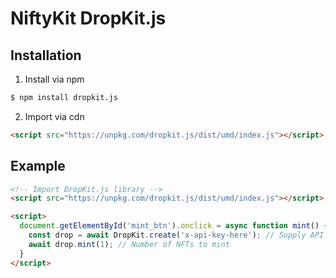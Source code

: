 # NiftyKit DropKit.js

## Installation
1. Install via npm
```bash
$ npm install dropkit.js
```

2. Import via cdn
```html
<script src="https://unpkg.com/dropkit.js/dist/umd/index.js"></script>
```

## Example
```html
<!-- Import DropKit.js library -->
<script src="https://unpkg.com/dropkit.js/dist/umd/index.js"></script>

<script>
  document.getElementById('mint_btn').onclick = async function mint() {
    const drop = await DropKit.create('x-api-key-here'); // Supply API key
    await drop.mint(1); // Number of NFTs to mint
  }
</script>
```
